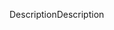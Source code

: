 <span data-ttu-id="8f355-101">Description</span><span class="sxs-lookup"><span data-stu-id="8f355-101">Description</span></span>
